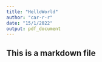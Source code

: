```yaml
---
title: "HelloWorld"
author: "car-r-r"
date: "15/1/2022"
output: pdf_document
---
```



## This is a markdown file